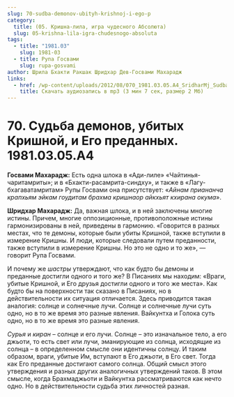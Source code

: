 ```yaml
---
slug: 70-sudba-demonov-ubityh-krishnoj-i-ego-p
category:
  title: (05. Кришна-лила, игра чудесного Абсолюта)
  slug: 05-krishna-lila-igra-chudesnogo-absoluta
tags:
  - title: "1981.03"
    slug: 1981-03
  - title: Рупа Госвами
    slug: rupa-gosvami
author: Шрила Бхакти Ракшак Шридхар Дев-Госвами Махарадж
links:
  - href: /wp-content/uploads/2012/08/070_1981.03.05.A4_SridharMj_Sudba_demonov_ubityh_Krishnoy_i_Yego_predannyh1.mp3
    title: Скачать аудиозапись в mp3 (3 мин 7 сек, размер 2 Мб)
---
```


# 70. Судьба демонов, убитых Кришной, и Его преданных. 1981.03.05.A4

**Госвами Махарадж:** Есть одна шлока в «Ади-лиле» «Чайтинья-чаритамриты»; и в «Бхакти-расамрита-синдху», и также в «Лагу-бхагаватамритам» Рупы Госвами она присутствует: «*Айнам приананча крапхьям эйкам гоудитам брахма кришнаор айкхьят кхирана окума*».

**Шридхар Махарадж:** Да, важная шлока, и в ней заключены многие истины. Причем, многие оппозиционные, противоположные истины гармонизированы в ней, приведены в гармонию. «Говорится в разных местах, что те демоны, которые были убиты Кришной, также вступили в измерение Кришны. И люди, которые следовали путем преданности, также вступили в измерение Кришны. Но это не одно и то же», — говорит Рупа Госвами.

И почему же *шастры* утверждают, что как будто бы демоны и преданные достигли одного и того же? В Писаниях мы находим: «Враги, убитые Кришной, и Его друзья достигли одного и того же места». Как будто бы на поверхности так сказано в Писаниях, но в действительности их ситуация отличается. Здесь приводится такая аналогия: солнце и солнечные лучи. Солнце и солнечные лучи суть одно, но в то же время это разные явления. Вайкунтха и Голока суть одно, но в то же время это разные явления.

*Сурья* и *киран* – солнце и его лучи. Солнце – это изначальное тело, а его джьоти, то есть свет или лучи, эманирующие из солнца, исходящие из солнца – в определенном смысле они идентичны солнцу. И таким образом, враги, убитые Им, вступают в Его *джьоти*, в Его свет. Тогда как Его преданные достигают самого солнца. Общий смысл этого утверждения и разных других аналогичных утверждений таков. В этом смысле, когда Брахмаджьоти и Вайкунтха рассматриваются как нечто одно. Но в действительности судьба этих личностей разная.

